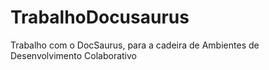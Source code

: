 # TrabalhoDocusaurus
Trabalho com o DocSaurus, para a cadeira de Ambientes de Desenvolvimento Colaborativo
